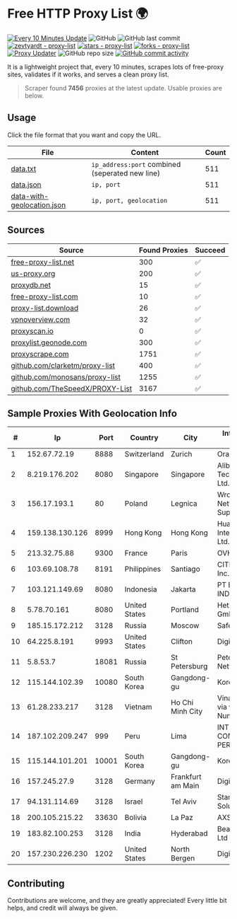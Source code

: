 
# Free HTTP Proxy List 🌍

[![Every 10 Minutes Update](https://github.com/mertguvencli/http-proxy-list/actions/workflows/main.yml/badge.svg?branch=main)](https://github.com/mertguvencli/http-proxy-list/actions/workflows/main.yml)
![GitHub](https://img.shields.io/github/license/mertguvencli/http-proxy-list)
![GitHub last commit](https://img.shields.io/github/last-commit/mertguvencli/http-proxy-list)
[![zevtyardt - proxy-list](https://img.shields.io/static/v1?label=zevtyardt&message=proxy-list&color=blue&logo=github)](https://github.com/zevtyardt/proxy-list "Go to GitHub repo")
[![stars - proxy-list](https://img.shields.io/github/stars/zevtyardt/proxy-list?style=social)](https://github.com/zevtyardt/proxy-list)
[![forks - proxy-list](https://img.shields.io/github/forks/zevtyardt/proxy-list?style=social)](https://github.com/zevtyardt/proxy-list)
[![Proxy Updater](https://github.com/zevtyardt/proxy-list/workflows/Proxy%20Updater/badge.svg)](https://github.com/zevtyardt/proxy-list/actions?query=workflow:"Proxy+Updater")
![GitHub repo size](https://img.shields.io/github/repo-size/zevtyardt/proxy-list)
[![GitHub commit activity](https://img.shields.io/github/commit-activity/m/zevtyardt/proxy-list?logo=commits)](https://github.com/zevtyardt/proxy-list/commits/main)

It is a lightweight project that, every 10 minutes, scrapes lots of free-proxy sites, validates if it works, and serves a clean proxy list.

> Scraper found **7456** proxies at the latest update. Usable proxies are below.

## Usage

Click the file format that you want and copy the URL.

|File|Content|Count|
|----|-------|-----|
|[data.txt](https://raw.githubusercontent.com/mertguvencli/http-proxy-list/main/proxy-list/data.txt)|`ip_address:port` combined (seperated new line)|511|
|[data.json](https://raw.githubusercontent.com/mertguvencli/http-proxy-list/main/proxy-list/data.json)|`ip, port`|511|
|[data-with-geolocation.json](https://raw.githubusercontent.com/mertguvencli/http-proxy-list/main/proxy-list/data-with-geolocation.json)|`ip, port, geolocation`|511|

## Sources

|Source|Found Proxies|Succeed|
|------|-------------|-------|
|[free-proxy-list.net](https://free-proxy-list.net)|300|✅|
|[us-proxy.org](https://www.us-proxy.org)|200|✅|
|[proxydb.net](http://proxydb.net)|15|✅|
|[free-proxy-list.com](https://free-proxy-list.com/?page=&port=&type%5B%5D=http&type%5B%5D=https&up_time=0&search=Search)|10|✅|
|[proxy-list.download](https://www.proxy-list.download/HTTP)|26|✅|
|[vpnoverview.com](https://vpnoverview.com/privacy/anonymous-browsing/free-proxy-servers)|32|✅|
|[proxyscan.io](https://www.proxyscan.io)|0|✅|
|[proxylist.geonode.com](https://proxylist.geonode.com/api/proxy-list?limit=300&page=1&sort_by=lastChecked&sort_type=desc&protocols=http,https)|300|✅|
|[proxyscrape.com](https://api.proxyscrape.com/v2/?request=displayproxies&protocol=http&timeout=10000&country=all&ssl=all&anonymity=all)|1751|✅|
|[github.com/clarketm/proxy-list](https://raw.githubusercontent.com/clarketm/proxy-list/master/proxy-list-raw.txt)|400|✅|
|[github.com/monosans/proxy-list](https://raw.githubusercontent.com/monosans/proxy-list/main/proxies/http.txt)|1255|✅|
|[github.com/TheSpeedX/PROXY-List](https://raw.githubusercontent.com/TheSpeedX/PROXY-List/master/http.txt)|3167|✅|


## Sample Proxies With Geolocation Info

|#|Ip|Port|Country|City|Internet Service Provider|
|-|--|----|-------|----|-------------------------|
|1|152.67.72.19|8888|Switzerland|Zurich|Oracle Corporation|
|2|8.219.176.202|8080|Singapore|Singapore|Alibaba (US) Technology Co., Ltd.|
|3|156.17.193.1|80|Poland|Legnica|Wroclaw Centre of Networking and Supercomputing|
|4|159.138.130.126|8999|Hong Kong|Hong Kong|Huawei International Pte. Ltd.|
|5|213.32.75.88|9300|France|Paris|OVH SAS|
|6|103.69.108.78|8191|Philippines|Santiago|CITI Cableworld Inc.|
|7|103.121.149.69|8080|Indonesia|Jakarta|PT EMERIO INDONESIA|
|8|5.78.70.161|8080|United States|Portland|Hetzner Online GmbH|
|9|185.15.172.212|3128|Russia|Moscow|SafeData LLC|
|10|64.225.8.191|9993|United States|Clifton|DigitalOcean, LLC|
|11|5.8.53.7|18081|Russia|St Petersburg|Petersburg Internet Network ltd|
|12|115.144.102.39|10080|South Korea|Gangdong-gu|Korea Telecom|
|13|61.28.233.217|3128|Vietnam|Ho Chi Minh City|Vinadata broadcast via vinagame AS Number|
|14|187.102.209.247|999|Peru|Lima|INTEL COMUNICACIONES PERÚ SAC|
|15|115.144.101.201|10001|South Korea|Gangdong-gu|Korea Telecom|
|16|157.245.27.9|3128|Germany|Frankfurt am Main|DigitalOcean, LLC|
|17|94.131.114.69|3128|Israel|Tel Aviv|Stark Industries Solutions LTD|
|18|200.105.215.22|33630|Bolivia|La Paz|AXS Bolivia S. A.|
|19|183.82.100.253|3128|India|Hyderabad|Beam Telecom Pvt Ltd|
|20|157.230.226.230|1202|United States|North Bergen|DigitalOcean, LLC|



## Contributing

Contributions are welcome, and they are greatly appreciated! Every
little bit helps, and credit will always be given.

